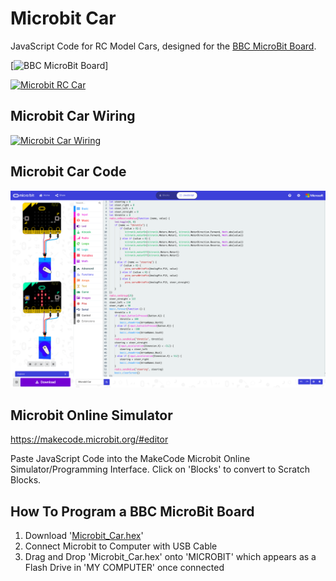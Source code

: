 # Microbit Car
JavaScript Code for RC Model Cars, designed for the [BBC MicroBit Board](https://microbit.org/guide/features/).

[![BBC MicroBit Board](https://microbit.org/images/microbit-hardware-access.jpg)]

[![Microbit RC Car](https://img.youtube.com/vi/pD6tM1nXCPA/0.jpg)](https://www.youtube.com/watch?v=pD6tM1nXCPA&)


## Microbit Car Wiring
[![Microbit Car Wiring](https://pxt.azureedge.net/blob/8bfd195d968a0759bd5f4507d349be6575ae8e7c/static/mb/projects/rc-car/wiring.jpg)](https://makecode.microbit.org/projects/rc-car/make)


## Microbit Car Code
[![Microbit Car Code](https://github.com/AMoazeni/Microbit_Car/blob/master/Microbit%20Car%20MakeCode.png)](https://github.com/AMoazeni/Microbit_Car/blob/master/MakeCodeBlocks.JS)


## Microbit Online Simulator
https://makecode.microbit.org/#editor

Paste JavaScript Code into the MakeCode Microbit Online Simulator/Programming Interface.
Click on 'Blocks' to convert to Scratch Blocks.


## How To Program a BBC MicroBit Board
1. Download '[Microbit_Car.hex](https://github.com/AMoazeni/Microbit_Car/blob/master/Microbit_Car.hex)'
2. Connect Microbit to Computer with USB Cable
3. Drag and Drop 'Microbit_Car.hex' onto 'MICROBIT' which appears as a Flash Drive in 'MY COMPUTER' once connected
